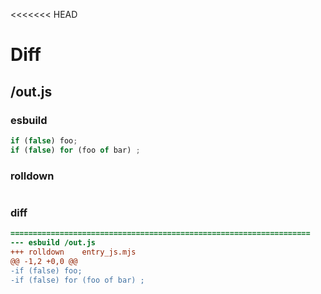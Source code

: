 <<<<<<< HEAD
# Diff
## /out.js
### esbuild
```js
if (false) foo;
if (false) for (foo of bar) ;
```
### rolldown
```js


```
### diff
```diff
===================================================================
--- esbuild	/out.js
+++ rolldown	entry_js.mjs
@@ -1,2 +0,0 @@
-if (false) foo;
-if (false) for (foo of bar) ;

```